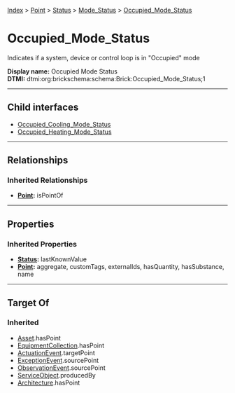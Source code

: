 [Index](../../../../index.md) > [Point](../../../Point.md) > [Status](../../Status.md) > [Mode_Status](../Mode_Status.md) > [Occupied_Mode_Status](#)
# Occupied_Mode_Status

Indicates if a system, device or control loop is in "Occupied" mode


**Display name:** Occupied Mode Status<br />
**DTMI:** dtmi:org:brickschema:schema:Brick:Occupied_Mode_Status;1

---

## Child interfaces
* [Occupied_Cooling_Mode_Status](Occupied_Cooling_Mode_Status.md)
* [Occupied_Heating_Mode_Status](Occupied_Heating_Mode_Status.md)

---

## Relationships

### Inherited Relationships
* **[Point](../../../Point.md):** isPointOf

---

## Properties

### Inherited Properties
* **[Status](../../Status.md):** lastKnownValue
* **[Point](../../../Point.md):** aggregate, customTags, externalIds, hasQuantity, hasSubstance, name

---

## Target Of
### Inherited
* [Asset](../../../../Asset/Asset.md).hasPoint
* [EquipmentCollection](../../../../Collection/EquipmentCollection.md).hasPoint
* [ActuationEvent](../../../../Event/PointEvent/ActuationEvent.md).targetPoint
* [ExceptionEvent](../../../../Event/PointEvent/ExceptionEvent.md).sourcePoint
* [ObservationEvent](../../../../Event/PointEvent/ObservationEvent.md).sourcePoint
* [ServiceObject](../../../../Information/ServiceObject/ServiceObject.md).producedBy
* [Architecture](../../../../Space/Architecture/Architecture.md).hasPoint

